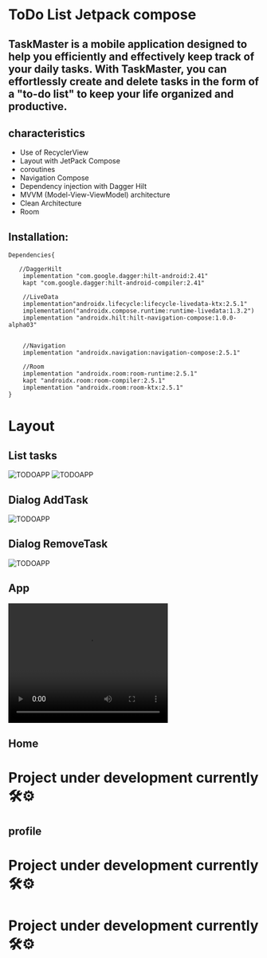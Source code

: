 # ToDo List Jetpack compose

## TaskMaster is a mobile application designed to help you efficiently and effectively keep track of your daily tasks. With TaskMaster, you can effortlessly create and delete tasks in the form of a "to-do list" to keep your life organized and productive.

## characteristics

- Use of RecyclerView
- Layout with JetPack Compose
- coroutines
- Navigation Compose
- Dependency injection with Dagger Hilt
- MVVM (Model-View-ViewModel) architecture
- Clean Architecture
- Room



## Installation:

```
Dependencies{
   
   //DaggerHilt
    implementation "com.google.dagger:hilt-android:2.41"
    kapt "com.google.dagger:hilt-android-compiler:2.41"

    //LiveData
    implementation"androidx.lifecycle:lifecycle-livedata-ktx:2.5.1"
    implementation("androidx.compose.runtime:runtime-livedata:1.3.2")
    implementation "androidx.hilt:hilt-navigation-compose:1.0.0-alpha03"


    //Navigation
    implementation "androidx.navigation:navigation-compose:2.5.1"

    //Room
    implementation "androidx.room:room-runtime:2.5.1"
    kapt "androidx.room:room-compiler:2.5.1"
    implementation "androidx.room:room-ktx:2.5.1"
}
```


# Layout

## List tasks
![TODOAPP]( app/src/main/res/images/todo-1.png)
![TODOAPP]( app/src/main/res/images/todo-2.png)

## Dialog AddTask
![TODOAPP]( app/src/main/res/images/todo-4-add.png)

## Dialog RemoveTask

![TODOAPP]( app/src/main/res/images/todo-3.png)

## App
<video width="320" height="240" controls>
  <source src="app/src/main/res/images/video.mp4" type="video/mp4">
  Tu navegador no admite la etiqueta de video.
</video>


## Home
# Project under development currently 🛠⚙
## profile
# Project under development currently 🛠⚙



# Project under development currently 🛠⚙
